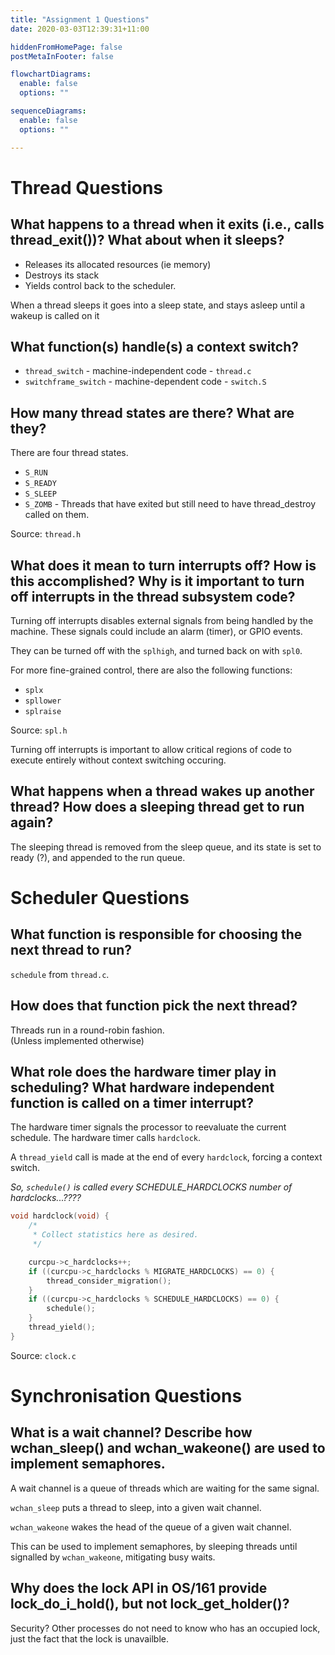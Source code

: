 ```yaml
---
title: "Assignment 1 Questions"
date: 2020-03-03T12:39:31+11:00

hiddenFromHomePage: false
postMetaInFooter: false

flowchartDiagrams:
  enable: false
  options: ""

sequenceDiagrams: 
  enable: false
  options: ""

---
```


# Thread Questions

## What happens to a thread when it exits (i.e., calls thread_exit())? What about when it sleeps?

* Releases its allocated resources (ie memory)
* Destroys its stack
* Yields control back to the scheduler.

When a thread sleeps it goes into a sleep state, and stays asleep until a wakeup is called on it

## What function(s) handle(s) a context switch?

* `thread_switch` - machine-independent code - `thread.c`
* `switchframe_switch` - machine-dependent code - `switch.S`

## How many thread states are there? What are they?

There are four thread states.  

* `S_RUN`
* `S_READY`
* `S_SLEEP`
* `S_ZOMB` - Threads that have exited but still need to have thread_destroy called on them.

Source: `thread.h`

## What does it mean to turn interrupts off? How is this accomplished? Why is it important to turn off interrupts in the thread subsystem code?

Turning off interrupts disables external signals from being handled by the machine. These signals could include an alarm (timer), or GPIO events.  

They can be turned off with the `splhigh`, and turned back on with `spl0`.

For more fine-grained control, there are also the following functions:

* `splx`
* `spllower`
* `splraise`

Source: `spl.h`

Turning off interrupts is important to allow critical regions of code to execute entirely without context switching occuring.

## What happens when a thread wakes up another thread? How does a sleeping thread get to run again?

The sleeping thread is removed from the sleep queue, and its state is set to ready (?), and appended to the run queue.

# Scheduler Questions

## What function is responsible for choosing the next thread to run?

`schedule` from `thread.c`.  

## How does that function pick the next thread?

Threads run in a round-robin fashion.  
(Unless implemented otherwise)

## What role does the hardware timer play in scheduling? What hardware independent function is called on a timer interrupt?

The hardware timer signals the processor to reevaluate the current schedule. The hardware timer calls `hardclock`.

A `thread_yield` call is made at the end of every `hardclock`, forcing a context switch.

_So, `schedule()` is called every SCHEDULE_HARDCLOCKS number of hardclocks...????_


```c
void hardclock(void) {
	/*
	 * Collect statistics here as desired.
	 */

	curcpu->c_hardclocks++;
	if ((curcpu->c_hardclocks % MIGRATE_HARDCLOCKS) == 0) {
		thread_consider_migration();
	}
	if ((curcpu->c_hardclocks % SCHEDULE_HARDCLOCKS) == 0) {
		schedule();
	}
	thread_yield();
}
```

Source: `clock.c`


# Synchronisation Questions

## What is a wait channel? Describe how wchan_sleep() and wchan_wakeone() are used to implement semaphores.

A wait channel is a queue of threads which are waiting for the same signal.

`wchan_sleep` puts a thread to sleep, into a given wait channel.

`wchan_wakeone` wakes the head of the queue of a given wait channel.

This can be used to implement semaphores, by sleeping threads until signalled by `wchan_wakeone`, mitigating busy waits.

## Why does the lock API in OS/161 provide lock_do_i_hold(), but not lock_get_holder()?

Security? Other processes do not need to know who has an occupied lock, just the fact that the lock is unavailble.
